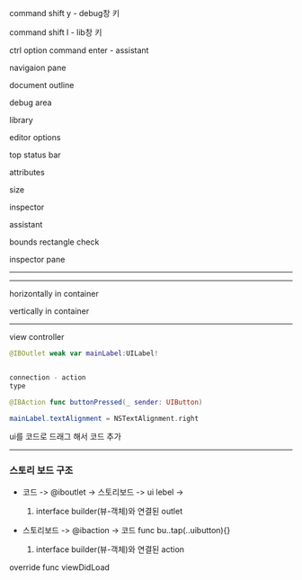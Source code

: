 


command shift y - debug창 키

command shift l - lib창 키

ctrl option command enter - assistant

navigaion pane

document outline

debug area

library

editor options

top status bar

attributes

size

inspector

assistant

bounds rectangle check

inspector pane

---
---

horizontally in container

vertically in container

---


view controller

``` swift
@IBOutlet weak var mainLabel:UILabel!


connection - action
type

@IBAction func buttonPressed(_ sender: UIButton)

mainLabel.textAlignment = NSTextAlignment.right


```
ui를 코드로 드래그 해서 코드 추가


---

### 스토리 보드 구조

- 코드 -> @iboutlet -> 스토리보드 -> ui lebel ->
    1. interface builder(뷰-객체)와 연결된 outlet

- 스토리보드 -> @ibaction -> 코드 func bu..tap(..uibutton){}
    1. interface builder(뷰-객체)와 연결된 action
 
override func viewDidLoad

